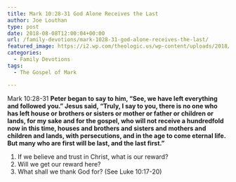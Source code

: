 ```yaml
---
title: Mark 10:28-31 God Alone Receives the Last
author: Joe Louthan
type: post
date: 2018-08-08T12:00:04+00:00
url: /family-devotions/mark-1028-31-god-alone-receives-the-last/
featured_image: https://i2.wp.com/theologic.us/wp-content/uploads/2018/07/bars.jpg?resize=825%2C510
categories:
  - Family Devotions
tags:
  - The Gospel of Mark

---
```

<p class="p1">
  <span class="s1">Mark 10:28-31 <strong>Peter began to say to him, “See, we have left everything and followed you.” Jesus said, “Truly, I say to you, there is no one who has left house or brothers or sisters or mother or father or children or lands, for my sake and for the gospel, who will not receive a hundredfold now in this time, houses and brothers and sisters and mothers and children and lands, with persecutions, and in the age to come eternal life. But many who are first will be last, and the last first.”</strong></span>
</p>

  1. If we believe and trust in Christ, what is our reward?
  2. Will we get our reward here?
  3. What shall we thank God for? (See Luke 10:17-20)